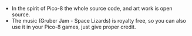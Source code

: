 - In the spirit of Pico-8 the whole source code, and art work is open source.
- The music (Gruber Jam - Space Lizards) is royalty free, so you can also use it in your Pico-8 games, just give proper credit.
